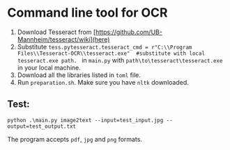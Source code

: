# Command line tool for OCR

1. Download Tesseract from [https://github.com/UB-Mannheim/tesseract/wiki](here)
2. Substitute `tess.pytesseract.tesseract_cmd = r"C:\\Program Files\\Tesseract-OCR\\tesseract.exe"  #substitute with local tesseract.exe path.
` in `main.py` with `path\to\tesseract\tesseract.exe` in your local machine.
3. Download all the libraries listed in `toml` file.
4. Run `preparation.sh`. Make sure you have `nltk` downloaded.


## Test:

`python .\main.py image2text --input=test_input.jpg --output=test_output.txt`

The program accepts `pdf`, `jpg` and `png` formats.

